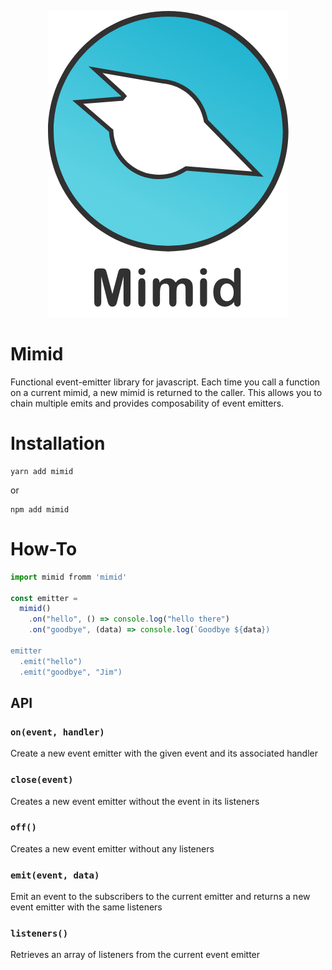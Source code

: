 <p align="center">
  <img src="assets/MimidLogo.jpg" alt="MimidLogo">
</p>

# Mimid
Functional event-emitter library for javascript. Each time you call a function on a current mimid, a new mimid is returned to the caller. This allows you to chain multiple emits and provides composability of event emitters.

# Installation
```shell
yarn add mimid
```
or
```shell
npm add mimid
```

# How-To

```javascript
import mimid fromm 'mimid'

const emitter = 
  mimid()
    .on("hello", () => console.log("hello there")
    .on("goodbye", (data) => console.log(`Goodbye ${data})
    
emitter
  .emit("hello")
  .emit("goodbye", "Jim")
```

## API

### `on(event, handler)`
Create a new event emitter with the given event and its associated handler
### `close(event)`
Creates a new event emitter without the event in its listeners
### `off()`
Creates a new event emitter without any listeners
### `emit(event, data)`
Emit an event to the subscribers to the current emitter and returns a new event emitter with the same listeners
### `listeners()`
Retrieves an array of listeners from the current event emitter
